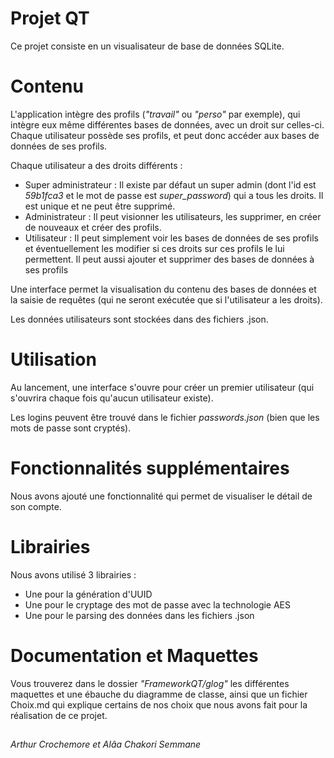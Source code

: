 # Projet QT

Ce projet consiste en un visualisateur de base de données SQLite.

# Contenu

L'application intègre des profils (_"travail"_ ou _"perso"_ par exemple), qui intègre eux même différentes bases de données, avec un droit sur celles-ci. Chaque utilisateur possède ses profils, et peut donc accéder aux bases de données de ses profils.

Chaque utilisateur a des droits différents :
- Super administrateur : Il existe par défaut un super admin (dont l'id est *59b1fca3* et le mot de passe est *super_password*) qui a tous les droits. Il est unique et ne peut être supprimé.
- Administrateur : Il peut visionner les utilisateurs, les supprimer, en créer de nouveaux et créer des profils.
- Utilisateur : Il peut simplement voir les bases de données de ses profils et éventuellement les modifier si ces droits sur ces profils le lui permettent. Il peut aussi ajouter et supprimer des bases de données à ses profils

Une interface permet la visualisation du contenu des bases de données et la saisie de requêtes (qui ne seront exécutée que si l'utilisateur a les droits).

Les données utilisateurs sont stockées dans des fichiers .json.

# Utilisation

Au lancement, une interface s'ouvre pour créer un premier utilisateur (qui s'ouvrira chaque fois qu'aucun utilisateur existe).

Les logins peuvent être trouvé dans le fichier *passwords.json* (bien que les mots de passe sont cryptés).

# Fonctionnalités supplémentaires

Nous avons ajouté une fonctionnalité qui permet de visualiser le détail de son compte.

# Librairies

Nous avons utilisé 3 librairies : 
- Une pour la génération d'UUID
- Une pour le cryptage des mot de passe avec la technologie AES
- Une pour le parsing des données dans les fichiers .json

# Documentation et Maquettes

Vous trouverez dans le dossier _"FrameworkQT/glog"_ les différentes maquettes et une ébauche du diagramme de classe, ainsi que un fichier Choix.md qui explique certains de nos choix que nous avons fait pour la réalisation de ce projet.


##

_Arthur Crochemore et Alâa Chakori Semmane_
